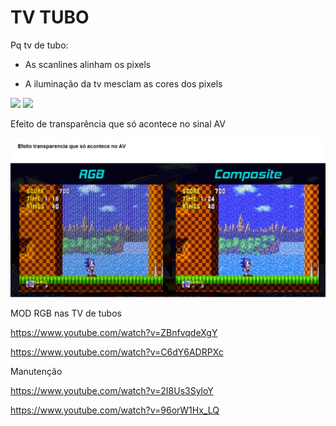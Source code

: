 # TV TUBO

Pq tv de tubo:

- As scanlines alinham os pixels

- A iluminação da tv mesclam as cores dos pixels

<img src=".assets/direferenças1.jpg">

<img src=".assets/diferenças2.jpg">

Efeito de transparência que só acontece no sinal AV

<img src=".assets/avEffect.JPG">


MOD RGB nas TV de tubos

https://www.youtube.com/watch?v=ZBnfvqdeXgY

https://www.youtube.com/watch?v=C6dY6ADRPXc

Manutenção 

https://www.youtube.com/watch?v=2I8Us3SyloY

https://www.youtube.com/watch?v=96orW1Hx_LQ


